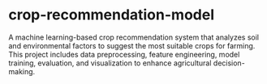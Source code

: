 # crop-recommendation-model
A machine learning-based crop recommendation system that analyzes soil and environmental factors to suggest the most suitable crops for farming. This project includes data preprocessing, feature engineering, model training, evaluation, and visualization to enhance agricultural decision-making.
